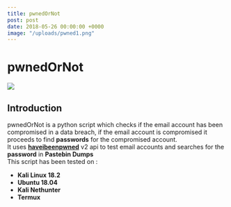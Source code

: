```yaml
---
title: pwnedOrNot
post: post
date: 2018-05-26 00:00:00 +0000
image: "/uploads/pwned1.png"
---
```

<h1 class="cyan-text title">pwnedOrNot</h1> 

<img class="responsive-img z-depth-5" src="/thewhitehat/images/pwned3.png"> 

<h2 class="cyan-text subtitle">Introduction</h2> 

<p class="content white-text"> 

pwnedOrNot is a python script which checks if the email account has  been compromised in a data breach, if the email account is compromised  it proceeds to find **passwords** for the compromised account.
<br>
It uses [**haveibeenpwned**](https://haveibeenpwned.com/API/v2) v2 api to test email accounts and searches for the **password** in **Pastebin Dumps**
<br>
This script has been tested on :
<br>

* **Kali Linux 18.2**
* **Ubuntu 18.04**
* **Kali Nethunter**
* **Termux**
  <br>
